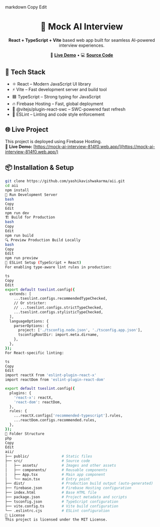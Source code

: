 
markdown
Copy
Edit
<h1 align="center">🧠 Mock AI Interview</h1>
<p align="center"><b>React + TypeScript + Vite</b> based web app built for seamless AI-powered interview experiences.</p>
<p align="center">
  🔗 <a href="https://mock-ai-interview-814f0.web.app/" target="_blank"><b>Live Demo</b></a> •
  💻 <a href="https://github.com/yashikavishwakarma/aii"><b>Source Code</b></a>
</p>

## 🚀 Tech Stack

- ⚛️ React – Modern JavaScript UI library
- ⚡ Vite – Fast development server and build tool
- 🟦 TypeScript – Strong typing for JavaScript
- 🔥 Firebase Hosting – Fast, global deployment
- 🧠 @vitejs/plugin-react-swc – SWC-powered fast refresh
- 📏 ESLint – Linting and code style enforcement

## 🌐 Live Project

This project is deployed using Firebase Hosting.  
🔗 **Live Demo:** [https://mock-ai-interview-814f0.web.app/](https://mock-ai-interview-814f0.web.app/)

## 📦 Installation & Setup

```bash
git clone https://github.com/yashikavishwakarma/aii.git
cd aii
npm install
🚀 Run Development Server
bash
Copy
Edit
npm run dev
🏗️ Build for Production
bash
Copy
Edit
npm run build
🔍 Preview Production Build Locally
bash
Copy
Edit
npm run preview
📐 ESLint Setup (TypeScript + React)
For enabling type-aware lint rules in production:

ts
Copy
Edit
export default tseslint.config({
  extends: [
    ...tseslint.configs.recommendedTypeChecked,
    // Or stricter:
    // ...tseslint.configs.strictTypeChecked,
    ...tseslint.configs.stylisticTypeChecked,
  ],
  languageOptions: {
    parserOptions: {
      project: ['./tsconfig.node.json', './tsconfig.app.json'],
      tsconfigRootDir: import.meta.dirname,
    },
  },
});
For React-specific linting:

ts
Copy
Edit
import reactX from 'eslint-plugin-react-x'
import reactDom from 'eslint-plugin-react-dom'

export default tseslint.config({
  plugins: {
    'react-x': reactX,
    'react-dom': reactDom,
  },
  rules: {
    ...reactX.configs['recommended-typescript'].rules,
    ...reactDom.configs.recommended.rules,
  },
});
📁 Folder Structure
php
Copy
Edit
aii/
├── public/               # Static files
├── src/                  # Source code
│   ├── assets/           # Images and other assets
│   ├── components/       # Reusable components
│   ├── App.tsx           # Main app component
│   └── main.tsx          # Entry point
├── dist/                 # Production build output (auto-generated)
├── firebase.json         # Firebase Hosting configuration
├── index.html            # Base HTML file
├── package.json          # Project metadata and scripts
├── tsconfig.json         # TypeScript configuration
├── vite.config.ts        # Vite build configuration
└── .eslintrc.cjs         # ESLint configuration
🧾 License
This project is licensed under the MIT License.
